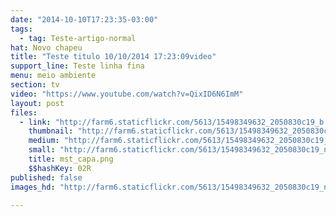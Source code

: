```yaml
---
date: "2014-10-10T17:23:35-03:00"
tags:
  - tag: Teste-artigo-normal
hat: Novo chapeu
title: "Teste titulo 10/10/2014 17:23:09video"
support_line: Teste linha fina
menu: meio ambiente
section: tv
video: "https://www.youtube.com/watch?v=QixID6N6ImM"
layout: post
files:
  - link: "http://farm6.staticflickr.com/5613/15498349632_2050830c19_b.jpg"
    thumbnail: "http://farm6.staticflickr.com/5613/15498349632_2050830c19_t.jpg"
    medium: "http://farm6.staticflickr.com/5613/15498349632_2050830c19_z.jpg"
    small: "http://farm6.staticflickr.com/5613/15498349632_2050830c19_n.jpg"
    title: mst_capa.png
    $$hashKey: 02R
published: false
images_hd: "http://farm6.staticflickr.com/5613/15498349632_2050830c19_n.jpg"

---
```

